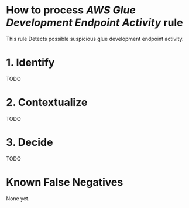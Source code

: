 # How to process *AWS Glue Development Endpoint Activity* rule
This rule Detects possible suspicious glue development endpoint activity.

# 1. Identify
TODO

# 2. Contextualize
TODO

# 3. Decide
TODO

# Known False Negatives
None yet.
